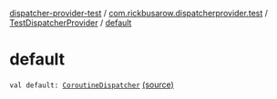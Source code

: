 [dispatcher-provider-test](../../index.md) / [com.rickbusarow.dispatcherprovider.test](../index.md) / [TestDispatcherProvider](index.md) / [default](./default.md)

# default

`val default: `[`CoroutineDispatcher`](https://kotlin.github.io/kotlinx.coroutines/kotlinx-coroutines-core/kotlinx.coroutines/-coroutine-dispatcher/index.html) [(source)](https://github.com/RBusarow/Dispatch/tree/master/dispatcher-provider-test/src/main/java/com/rickbusarow/dispatcherprovider/test/TestDispatcherProvider.kt#L29)